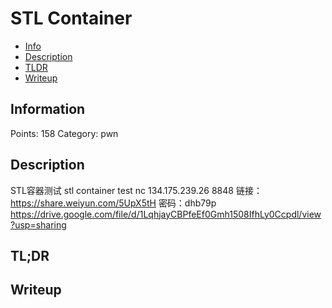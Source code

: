 # STL Container

* [Info](#info)
* [Description](#descr)
* [TLDR](#tldr)
* [Writeup](#write)

<h2 id="info">Information</h2>

Points: 158
Category: pwn

<h2 id="descr">Description</h2>

STL容器测试
stl container test
nc 134.175.239.26 8848
链接：https://share.weiyun.com/5UpX5tH 密码：dhb79p
https://drive.google.com/file/d/1LqhjayCBPfeEf0Gmh1508IfhLy0Ccpdl/view?usp=sharing

<h2 id="tldr">TL;DR</h2>
<h2 id="write">Writeup</h2>


